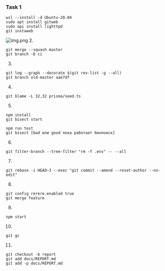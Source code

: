 ### Task 1
```
wsl --install -d Ubuntu-20.04
sudo apt install gitweb
sudo api install lighttpd
git instaweb
```
![img.png](img.png)
2.
```
git merge --squash master
git branch -D ci
```
3.
```
git log --graph --decorate $(git rev-list -g --all)
git branch old-master aae7df
```
4.
```
git blame -L 32,32 prisma/seed.ts
```
5.
```
npm install
git bisect start

npm run test
git bisect [bad или good пока работает бинпоиск]
```
6.
```
git filter-branch --tree-filter "rm -f .env" -- --all
```
7.
```
git rebase -i HEAD~3 --exec "git commit --amend --reset-author --no-edit"
```
8.
```
git config rerere.enabled true
git merge feature
```
9.
```
npm start
```
10.
```
git gc
```
11.
```
git checkout -b report
git add docs/REPORT.md
git add -p docs/REPORT.md
```